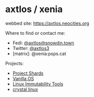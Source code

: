 # axtlos / xenia

webbed site: https://axtlos.neocities.org


Where to find or contact me:
  - Fedi: [@axtlos@snowdin.town](https://snowdin.town/axtlos)
  - Twitter: [@axtlos3](https://twitter.com/axtlos3)
  - \[matrix]: @xenia:psps.cat

Projects:
  - [Project Shards](https://github.com/project-shards)
  - [Vanilla OS](https://vanillaos.org/)
  - [Linux Immutability Tools](https://github.com/linux-immutability-tools)
  - [crystal linux](https://getcryst.al)
